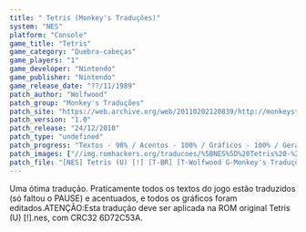```yaml
---
title: " Tetris (Monkey's Traduções)"
system: "NES"
platform: "Console"
game_title: "Tetris"
game_category: "Quebra-cabeças"
game_players: "1"
game_developer: "Nintendo"
game_publisher: "Nintendo"
game_release_date: "??/11/1989"
patch_author: "Wolfwood"
patch_group: "Monkey's Traduções"
patch_site: "https://web.archive.org/web/20110202120839/http://monkeystraducoes.com/"
patch_version: "1.0"
patch_release: "24/12/2010"
patch_type: "undefined"
patch_progress: "Textos - 98% / Acentos - 100% / Gráficos - 100% / Geral - 99%"
patch_images: ["//img.romhackers.org/traducoes/%5BNES%5D%20Tetris%20-%20Monkey's%20Tradu%C3%A7%C3%B5es%20-%201.png","//img.romhackers.org/traducoes/%5BNES%5D%20Tetris%20-%20Monkey's%20Tradu%C3%A7%C3%B5es%20-%202.png","//img.romhackers.org/traducoes/%5BNES%5D%20Tetris%20-%20Monkey's%20Tradu%C3%A7%C3%B5es%20-%203.png"]
patch_file: "[NES] Tetris (U) [!] [T-BR] [T-Wolfwood G-Monkey's Traduções] [V-1.0 P-99% A-2010].rar"
---
```

Uma ótima tradução. Praticamente todos os textos do jogo estão traduzidos (só faltou o PAUSE) e acentuados, e todos os gráficos foram editados.ATENÇÃO:Esta tradução deve ser aplicada na ROM original Tetris (U) [!].nes, com CRC32 6D72C53A.